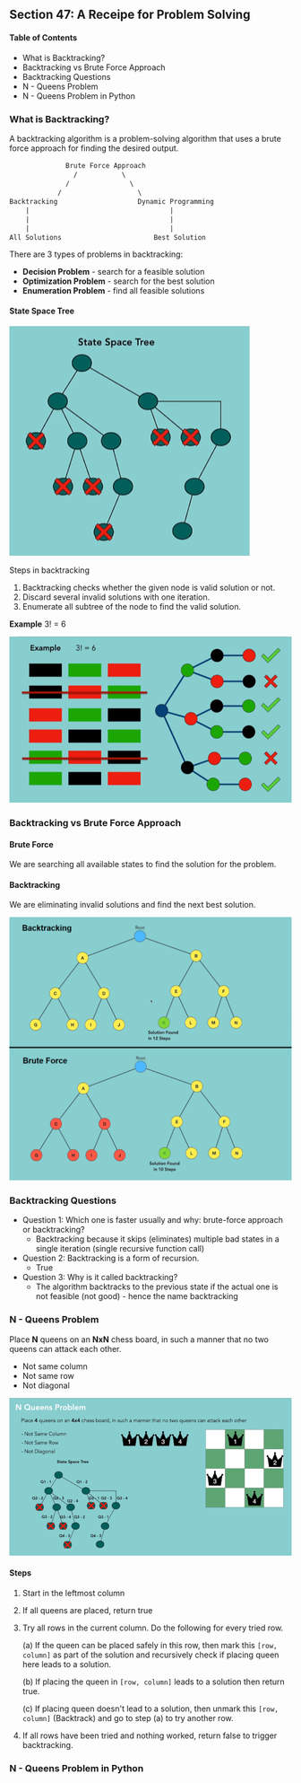 ## Section 47: A Receipe for Problem Solving

#### Table of Contents
- What is Backtracking?
- Backtracking vs Brute Force Approach
- Backtracking Questions
- N - Queens Problem
- N - Queens Problem in Python


### What is Backtracking?

A backtracking algorithm is a problem-solving algorithm that uses a brute force
approach for finding the desired output.

```
              Brute Force Approach
                /           \
              /               \
            /                   \
Backtracking                    Dynamic Programming
    |                                   |
    |                                   |
    |                                   |
All Solutions                       Best Solution
```

There are 3 types of problems in backtracking:
- **Decision Problem** - search for a feasible solution
- **Optimization Problem** - search for the best solution
- **Enumeration Problem** - find all feasible solutions

#### State Space Tree

![State Space Tree](https://github.com/lcycstudio/python/blob/master/data_structures/48_backtracking/state_space_tree.png)


Steps in backtracking
1. Backtracking checks whether the given node is valid solution or not.
2. Discard several invalid solutions with one iteration.
3. Enumerate all subtree of the node to find the valid solution.

**Example** 3! = 6

![SST Example](https://github.com/lcycstudio/python/blob/master/data_structures/48_backtracking/sst_example.png)



### Backtracking vs Brute Force Approach

#### Brute Force

We are searching all available states to find the solution for the problem.

#### Backtracking

We are eliminating invalid solutions and find the next best solution.

![Backtracking vs Brute Force](https://github.com/lcycstudio/python/blob/master/data_structures/48_backtracking/backtracking_brute_force.png)


### Backtracking Questions

- Question 1: Which one is faster usually and why: brute-force approach or backtracking?
  - Backtracking because it skips (eliminates) multiple bad states in a single iteration
  (single recursive function call)
- Question 2: Backtracking is a form of recursion.
  - True
- Question 3: Why is it called backtracking?
  - The algorithm backtracks to the previous state if the actual one is not feasible
  (not good) - hence the name backtracking



### N - Queens Problem

Place **N** queens on an **NxN** chess board, in such a manner that no two queens can
attack each other.
- Not same column
- Not same row
- Not diagonal

![N Queens Problem](https://github.com/lcycstudio/python/blob/master/data_structures/48_backtracking/n_queens_problem.png)


#### Steps
1. Start in the leftmost column
2. If all queens are placed, return true
3. Try all rows in the current column. Do the following for every tried row.

   (a) If the queen can be placed safely in this row, then mark this `[row, column]`
   as part of the solution and recursively check if placing queen here leads to a
   solution.

   (b) If placing the queen in `[row, column]` leads to a solution then return true.

   (c) If placing queen doesn't lead to a solution, then unmark this `[row, column]`
   (Backtrack) and go to step (a) to try another row.
4. If all rows have been tried and nothing worked, 
return false to trigger backtracking.



### N - Queens Problem in Python



